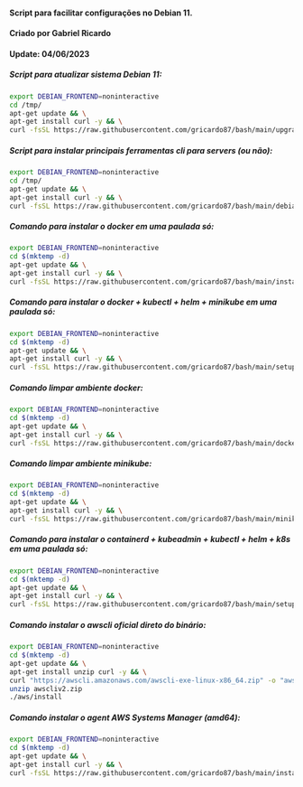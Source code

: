 #### Script para facilitar configurações no Debian 11.
#### Criado por Gabriel Ricardo
#### Update: 04/06/2023

##### Script para atualizar sistema Debian 11:

```bash
export DEBIAN_FRONTEND=noninteractive
cd /tmp/
apt-get update && \
apt-get install curl -y && \
curl -fsSL https://raw.githubusercontent.com/gricardo87/bash/main/upgrade.sh | bash -
```
##### Script para instalar principais ferramentas cli para servers (ou não):

```bash
export DEBIAN_FRONTEND=noninteractive
cd /tmp/
apt-get update && \
apt-get install curl -y && \
curl -fsSL https://raw.githubusercontent.com/gricardo87/bash/main/debian-setup.sh | bash -
```

##### Comando para instalar o docker em uma paulada só:

```bash
export DEBIAN_FRONTEND=noninteractive
cd $(mktemp -d)
apt-get update && \
apt-get install curl -y && \
curl -fsSL https://raw.githubusercontent.com/gricardo87/bash/main/install-docker.sh | bash -
```
##### Comando para instalar o docker + kubectl + helm + minikube em uma paulada só:

```bash
export DEBIAN_FRONTEND=noninteractive
cd $(mktemp -d)
apt-get update && \
apt-get install curl -y && \
curl -fsSL https://raw.githubusercontent.com/gricardo87/bash/main/setup-minikube-debian.sh | bash -
```

##### Comando limpar ambiente docker:

```bash
export DEBIAN_FRONTEND=noninteractive
cd $(mktemp -d)
apt-get update && \
apt-get install curl -y && \
curl -fsSL https://raw.githubusercontent.com/gricardo87/bash/main/docker-clean.sh | bash -
```


##### Comando limpar ambiente minikube:

```bash
export DEBIAN_FRONTEND=noninteractive
cd $(mktemp -d)
apt-get update && \
apt-get install curl -y && \
curl -fsSL https://raw.githubusercontent.com/gricardo87/bash/main/minikube-clean.sh | bash -
```

##### Comando para instalar o containerd + kubeadmin + kubectl + helm + k8s em uma paulada só:

```bash
export DEBIAN_FRONTEND=noninteractive
cd $(mktemp -d)
apt-get update && \
apt-get install curl -y && \
curl -fsSL https://raw.githubusercontent.com/gricardo87/bash/main/setup-k8s-debian.sh | bash -
```

##### Comando instalar o awscli oficial direto do binário:

```bash
export DEBIAN_FRONTEND=noninteractive
cd $(mktemp -d)
apt-get update && \
apt-get install unzip curl -y && \
curl "https://awscli.amazonaws.com/awscli-exe-linux-x86_64.zip" -o "awscliv2.zip"
unzip awscliv2.zip
./aws/install
```

##### Comando instalar o agent AWS Systems Manager (amd64):

```bash
export DEBIAN_FRONTEND=noninteractive
cd $(mktemp -d)
apt-get update && \
apt-get install curl -y && \
curl -fsSL https://raw.githubusercontent.com/gricardo87/bash/main/install-ssm-debian-amd64.sh | bash -
```
